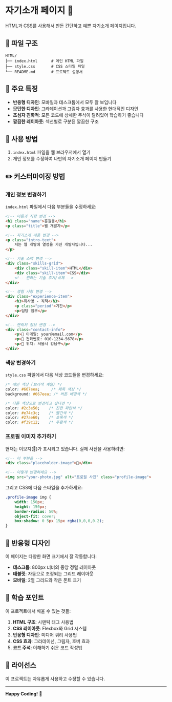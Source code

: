 # 자기소개 페이지 📝

HTML과 CSS를 사용해서 만든 간단하고 예쁜 자기소개 페이지입니다.

## 📁 파일 구조

```
HTML/
├── index.html      # 메인 HTML 파일
├── style.css       # CSS 스타일 파일
└── README.md       # 프로젝트 설명서
```

## 🎨 주요 특징

- **반응형 디자인**: 모바일과 데스크톱에서 모두 잘 보입니다
- **모던한 디자인**: 그라데이션과 그림자 효과를 사용한 현대적인 디자인
- **초심자 친화적**: 모든 코드에 상세한 주석이 달려있어 학습하기 좋습니다
- **깔끔한 레이아웃**: 섹션별로 구분된 깔끔한 구조

## 🚀 사용 방법

1. `index.html` 파일을 웹 브라우저에서 열기
2. 개인 정보를 수정하여 나만의 자기소개 페이지 만들기

## ✏️ 커스터마이징 방법

### 개인 정보 변경하기

`index.html` 파일에서 다음 부분들을 수정하세요:

```html
<!-- 이름과 직함 변경 -->
<h1 class="name">홍길동</h1>
<p class="title">웹 개발자</p>

<!-- 자기소개 내용 변경 -->
<p class="intro-text">
    저는 웹 개발에 열정을 가진 개발자입니다...
</p>

<!-- 기술 스택 변경 -->
<div class="skills-grid">
    <div class="skill-item">HTML</div>
    <div class="skill-item">CSS</div>
    <!-- 원하는 기술 추가/삭제 -->
</div>

<!-- 경험 사항 변경 -->
<div class="experience-item">
    <h3>회사명 - 직책</h3>
    <p class="period">기간</p>
    <p>담당 업무</p>
</div>

<!-- 연락처 정보 변경 -->
<div class="contact-info">
    <p>📧 이메일: your@email.com</p>
    <p>📱 전화번호: 010-1234-5678</p>
    <p>📍 위치: 서울시 강남구</p>
</div>
```

### 색상 변경하기

`style.css` 파일에서 다음 색상 코드들을 변경하세요:

```css
/* 메인 색상 (보라색 계열) */
color: #667eea;     /* 제목 색상 */
background: #667eea; /* 버튼 배경색 */

/* 다른 색상으로 변경하고 싶다면 */
color: #2c3e50;    /* 진한 파란색 */
color: #e74c3c;    /* 빨간색 */
color: #27ae60;    /* 초록색 */
color: #f39c12;    /* 주황색 */
```

### 프로필 이미지 추가하기

현재는 이모지(👤)가 표시되고 있습니다. 실제 사진을 사용하려면:

```html
<!-- 이 부분을 -->
<div class="placeholder-image">👤</div>

<!-- 이렇게 변경하세요 -->
<img src="your-photo.jpg" alt="프로필 사진" class="profile-image">
```

그리고 CSS에 다음 스타일을 추가하세요:

```css
.profile-image img {
    width: 150px;
    height: 150px;
    border-radius: 50%;
    object-fit: cover;
    box-shadow: 0 5px 15px rgba(0,0,0,0.2);
}
```

## 📱 반응형 디자인

이 페이지는 다양한 화면 크기에서 잘 작동합니다:

- **데스크톱**: 800px 너비의 중앙 정렬 레이아웃
- **태블릿**: 자동으로 조정되는 그리드 레이아웃
- **모바일**: 2열 그리드와 작은 폰트 크기

## 🎯 학습 포인트

이 프로젝트에서 배울 수 있는 것들:

1. **HTML 구조**: 시맨틱 태그 사용법
2. **CSS 레이아웃**: Flexbox와 Grid 시스템
3. **반응형 디자인**: 미디어 쿼리 사용법
4. **CSS 효과**: 그라데이션, 그림자, 호버 효과
5. **코드 주석**: 이해하기 쉬운 코드 작성법

## 📝 라이선스

이 프로젝트는 자유롭게 사용하고 수정할 수 있습니다.

---

**Happy Coding!** 🎉 